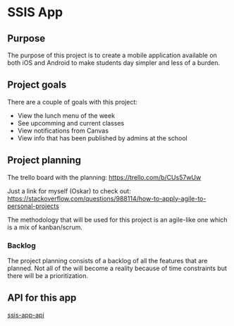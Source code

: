 # SSIS App

## Purpose

The purpose of this project is to create a mobile application available on both iOS and Android to make students day simpler and less of a burden.

## Project goals

There are a couple of goals with this project:

* View the lunch menu of the week
* See upcomming and current classes
* View notifications from Canvas
* View info that has been published by admins at the school

## Project planning

The trello board with the planning:
https://trello.com/b/CUs57wUw

Just a link for myself (Oskar) to check out:
https://stackoverflow.com/questions/988114/how-to-apply-agile-to-personal-projects

The methodology that will be used for this project is an agile-like one which is a mix of kanban/scrum.

### Backlog

The project planning consists of a backlog of all the features that are planned. Not all of the will become a reality because of time constraints but there will be a prioritization.

## API for this app
[ssis-app-api](https://github.com/oskaryil/ssis-app-api)
